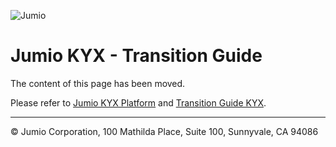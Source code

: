 ![Jumio](/images/Jumio-Main-Banner.png)

# Jumio KYX - Transition Guide

The content of this page has been moved.

Please refer to [Jumio KYX Platform](https://jumio.github.io/kyx/) and [Transition Guide KYX](https://jumio.github.io/kyx/transition-guide/transition-guide-kyx.html).


---
&copy; Jumio Corporation, 100 Mathilda Place, Suite 100, Sunnyvale, CA 94086
